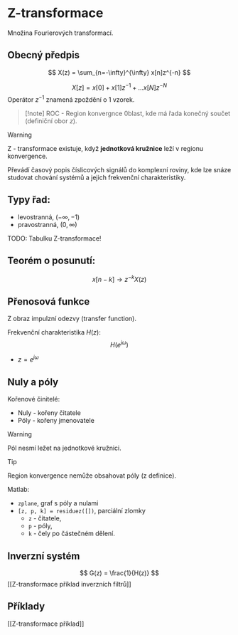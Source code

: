 # Z-transformace
Množina Fourierových transformací. 
## Obecný předpis
$$
X(z) = \sum_{n=-\infty}^{\infty} x[n]z^{-n}
$$

$$
X[z]=x[0]+x[1]z^{-1}+...x[N]z^{-N}
$$
Operátor $z^{-1}$ znamená zpoždění o 1 vzorek.

> [!note] ROC - Region konvergnce
>  0blast, kde má řada konečný součet (definiční obor $z$). 

> [!warning]
> Z - transformace existuje, když **jednotková kružnice** leží v regionu konvergence.

Převádí časový popis číslicových signálů do komplexní roviny, kde lze snáze studovat chování systémů a jejich frekvenční charakteristiky.

## Typy řad:
- levostranná, $(-\infty, -1)$
- pravostranná, $(0, \infty)$

TODO: Tabulku Z-transformace!

## Teorém o posunutí:
$$
x[n-k] \rightarrow z^{-k}X(z)
$$

## Přenosová funkce
Z obraz impulzní odezvy (transfer function).

Frekvenční charakteristika $H(z)$:
$$
H(e^{j\omega}) 
$$
- $z = e^{j\omega}$

## Nuly a póly
Kořenové činitelé:
- Nuly - kořeny čitatele
- Póly - kořeny jmenovatele

> [!warning]
> Pól nesmí ležet na jednotkové kružnici.

> [!tip]
> Region konvergence nemůže obsahovat póly (z definice).

Matlab: 
- `zplane`, graf s póly a nulami
- `[z, p, k] = residuez([])`, parciální zlomky
	- `z` - čitatele,
	- `p` - póly,
	- `k` - čely po částečném dělení.

## Inverzní systém
$$
G(z) = \frac{1}{H(z)}
$$
[[Z-transformace příklad inverzních filtrů]]
## Příklady
[[Z-transformace příklad]]